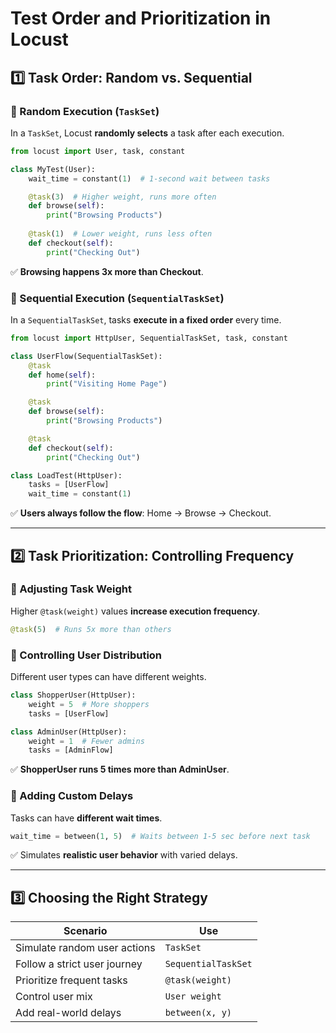 # **Test Order and Prioritization in Locust**

## **1️⃣ Task Order: Random vs. Sequential**

### **🔹 Random Execution (`TaskSet`)**
In a `TaskSet`, Locust **randomly selects** a task after each execution.

```python
from locust import User, task, constant

class MyTest(User):
    wait_time = constant(1)  # 1-second wait between tasks

    @task(3)  # Higher weight, runs more often
    def browse(self):
        print("Browsing Products")
    
    @task(1)  # Lower weight, runs less often
    def checkout(self):
        print("Checking Out")
```
✅ **Browsing happens 3x more than Checkout**.

### **🔹 Sequential Execution (`SequentialTaskSet`)**
In a `SequentialTaskSet`, tasks **execute in a fixed order** every time.

```python
from locust import HttpUser, SequentialTaskSet, task, constant

class UserFlow(SequentialTaskSet):
    @task
    def home(self):
        print("Visiting Home Page")

    @task
    def browse(self):
        print("Browsing Products")

    @task
    def checkout(self):
        print("Checking Out")

class LoadTest(HttpUser):
    tasks = [UserFlow]
    wait_time = constant(1)
```
✅ **Users always follow the flow**: Home → Browse → Checkout.

---

## **2️⃣ Task Prioritization: Controlling Frequency**

### **🔹 Adjusting Task Weight**
Higher `@task(weight)` values **increase execution frequency**.

```python
@task(5)  # Runs 5x more than others
```

### **🔹 Controlling User Distribution**
Different user types can have different weights.

```python
class ShopperUser(HttpUser):
    weight = 5  # More shoppers
    tasks = [UserFlow]

class AdminUser(HttpUser):
    weight = 1  # Fewer admins
    tasks = [AdminFlow]
```
✅ **ShopperUser runs 5 times more than AdminUser**.

### **🔹 Adding Custom Delays**
Tasks can have **different wait times**.

```python
wait_time = between(1, 5)  # Waits between 1-5 sec before next task
```
✅ Simulates **realistic user behavior** with varied delays.

---

## **3️⃣ Choosing the Right Strategy**
| **Scenario**                  | **Use**               |
|--------------------------------|-----------------------|
| Simulate random user actions   | `TaskSet`            |
| Follow a strict user journey   | `SequentialTaskSet`  |
| Prioritize frequent tasks      | `@task(weight)`      |
| Control user mix               | `User weight`        |
| Add real-world delays          | `between(x, y)`      |


